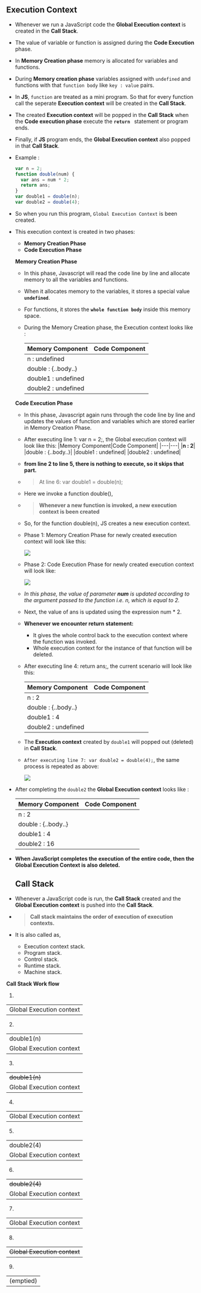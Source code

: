 ## Execution Context

- Whenever we run a JavaScript code the **Global Execution context** is created in the **Call Stack**.

- The value of variable or function is assigned during the **Code Execution** phase.

- In **Memory Creation phase** memory is allocated for variables and functions.

- During **Memory creation phase** variables assigned with `undefined` and functions with that `function body` like `key : value` pairs.

- In **JS**, `function` are treated as a mini program. So that for every function call the seperate **Execution context** will be created in the **Call Stack**.

- The created **Execution context** will be popped in the **Call Stack** when the **Code execution phase** execute the **`return `** statement or program ends.

- Finally, if **JS** program ends, the **Global Execution context** also popped in that **Call Stack**.

- Example :
    ```js 
    var n = 2;
    function double(num) {
      var ans = num * 2;
      return ans;
    }
    var double1 = double(n);
    var double2 = double(4);
    ```
    
- So when you run this program, `Global Execution Context` is been created.

- This execution context is created in two phases:
    - **Memory Creation Phase**
    - **Code Execution Phase**

  **Memory Creation Phase**
    - In this phase, Javascript will read the code line by line and allocate memory to all the variables and functions.

    - When it allocates memory to the variables, it stores a special value **`undefined`**.

    - For functions, it stores the **`whole function body`** inside this memory space.

    - During the Memory Creation phase, the Execution context looks like :
    
      |Memory Component|Code Component|
      |---|---|
      |n : undefined|
      |double : {..body..}|
      |double1 : undefined|
      |double2 : undefined|
   
  **Code Execution Phase**
    - In this phase, Javascript again runs through the code line by line and updates the values of function and variables which are stored earlier in Memory Creation Phase.

    - After executing line 1: var n = 2;, the Global execution context will look like this:
        |Memory Component|Code Component|
        |---|---|
        |**n : 2**|
        |double : {..body..}|
        |double1 : undefined|
        |double2 : undefined|
    
    - **from line 2 to line 5, there is nothing to execute, so it skips that part.**

    - >At line 6: var double1 = double(n);

    - Here we invoke a function double(),

    - >**Whenever a new function is invoked, a new execution context is been created**

    - So, for the function double(n), JS creates a new execution context.

    - Phase 1: Memory Creation Phase for newly created execution context will look like this:

      ![](https://cdn.hashnode.com/res/hashnode/image/upload/v1609796718689/WSACHjpxE.png?auto=compress)
      
    - Phase 2: Code Execution Phase for newly created execution context will look like:

      ![](https://cdn.hashnode.com/res/hashnode/image/upload/v1609797057770/R374Z-r3F.png?auto=compress)
      
    - *In this phase, the value of parameter **num** is updated according to the argument passed to the function i.e. n, which is equal to 2.*

    - Next, the value of ans is updated using the expression num * 2.

    - **Whenever we encounter return statement:**

        - It gives the whole control back to the execution context where the function was invoked.
        - Whole execution context for the instance of that function will be deleted.

    - After executing line 4: return ans;, the current scenario will look like this:
      
      |Memory Component|Code Component|
      |---|---|
      |n : 2|
      |double : {..body..}|
      |double1 : 4|
      |double2 : undefined|
      
     - The **Execution context** created by `double1` will popped out (deleted) in **Call Stack**.

     - `After executing line 7: var double2 = double(4);`, the same process is repeated as above:

        ![](https://cdn.hashnode.com/res/hashnode/image/upload/v1609798410286/xFo7iAyP2.png?auto=compress)
        
- After completing the `double2` the **Global Execution context** looks like :

  |Memory Component|Code Component|
  |---|---|
  |n : 2|
  |double : {..body..}|
  |double1 : 4|
  |double2 : 16|
      
- **When JavaScript completes the execution of the entire code, then the Global Execution Context is also deleted.**

  ## Call Stack 

- Whenever a JavaScript code is run, the **Call Stack** created and the **Global Execution context** is pushed into the **Call Stack**.

- >**Call stack maintains the order of execution of execution contexts.**

- It is also called as,
    - Execution context stack.
    - Program stack.
    - Control stack.
    - Runtime stack.
    - Machine stack.

**Call Stack Work flow**

1.
  ||
  |---|
  |Global Execution context|
  
2.  
  ||
  |---|
  |double1(n)|
  |Global Execution context|
  
3.  
  ||
  |---|
  |~~double1(n)~~|
  |Global Execution context|
  
4.  
  ||
  |---|
  |Global Execution context|
  
5.  
  ||
  |---|
  |double2(4)|
  |Global Execution context|
  
6.  
  ||
  |---|
  |~~double2(4)~~|
  |Global Execution context|
  
7.  
  ||
  |---|
  |Global Execution context|
  
8.  
  ||
  |---|
  |~~Global Execution context~~|
  
9.  
  ||
  |---|
  |(emptied)|


